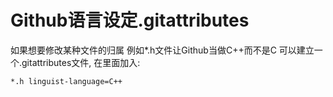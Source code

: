 # Github语言设定.gitattributes

如果想要修改某种文件的归属
例如*.h文件让Github当做C++而不是C
可以建立一个.gitattributes文件, 在里面加入:
```
*.h linguist-language=C++
```
